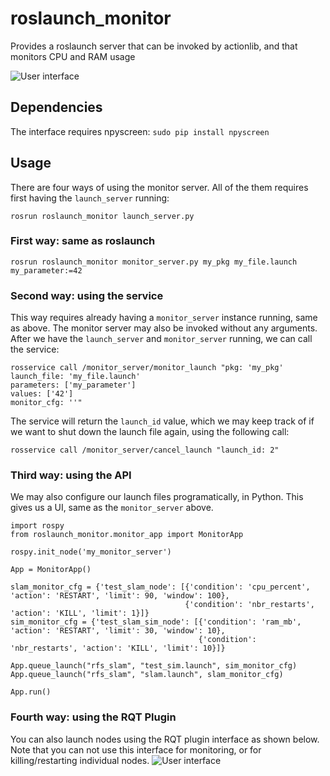 # roslaunch_monitor
Provides a roslaunch server that can be invoked by actionlib, and that monitors CPU and RAM usage

![User interface](https://raw.githubusercontent.com/nilsbore/roslaunch_monitor/master/example/roslaunch_monitor.png)

## Dependencies

The interface requires npyscreen: `sudo pip install npyscreen`

## Usage

There are four ways of using the monitor server.
All of the them requires first having the `launch_server` running:
```
rosrun roslaunch_monitor launch_server.py
```

### First way: same as roslaunch

```
rosrun roslaunch_monitor monitor_server.py my_pkg my_file.launch my_parameter:=42
```

### Second way: using the service

This way requires already having a `monitor_server` instance running,
same as above. The monitor server may also be invoked without any
arguments. After we have the `launch_server` and `monitor_server`
running, we can call the service:
```
rosservice call /monitor_server/monitor_launch "pkg: 'my_pkg'
launch_file: 'my_file.launch'                                                                           
parameters: ['my_parameter']
values: ['42']
monitor_cfg: ''" 
```
The service will return the `launch_id` value, which we may keep
track of if we want to shut down the launch file again,
using the  following call:
```
rosservice call /monitor_server/cancel_launch "launch_id: 2"
```

### Third way: using the API

We may also configure our launch files programatically, in Python.
This gives us a UI, same as the `monitor_server` above.
```
import rospy
from roslaunch_monitor.monitor_app import MonitorApp

rospy.init_node('my_monitor_server')

App = MonitorApp()

slam_monitor_cfg = {'test_slam_node': [{'condition': 'cpu_percent', 'action': 'RESTART', 'limit': 90, 'window': 100},
                                       {'condition': 'nbr_restarts', 'action': 'KILL', 'limit': 1}]}
sim_monitor_cfg = {'test_slam_sim_node': [{'condition': 'ram_mb', 'action': 'RESTART', 'limit': 30, 'window': 10},
                                          {'condition': 'nbr_restarts', 'action': 'KILL', 'limit': 10}]}

App.queue_launch("rfs_slam", "test_sim.launch", sim_monitor_cfg)
App.queue_launch("rfs_slam", "slam.launch", slam_monitor_cfg)

App.run()
```

### Fourth way: using the RQT Plugin

You can also launch nodes using the RQT plugin interface as shown below.
Note that you can not use this interface for monitoring, or for killing/restarting
individual nodes.
![User interface](https://raw.githubusercontent.com/nilsbore/roslaunch_monitor/rqt/example/rqt_plugin_example.png)

